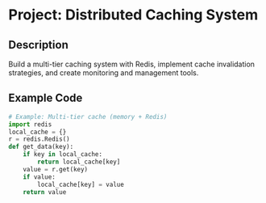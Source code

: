 # Project: Distributed Caching System

## Description
Build a multi-tier caching system with Redis, implement cache invalidation strategies, and create monitoring and management tools.

## Example Code
```python
# Example: Multi-tier cache (memory + Redis)
import redis
local_cache = {}
r = redis.Redis()
def get_data(key):
    if key in local_cache:
        return local_cache[key]
    value = r.get(key)
    if value:
        local_cache[key] = value
    return value
```
